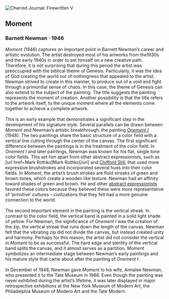 <div class="artwork-of-the-day">
  <div class="container">
    <div class="img-wrapper">
      <img
        src="https://uploads6.wikiart.org/images/barnett-newman/moment-1946.jpg!Large.jpg"
        alt="Charred Journal: Firewritten V" />
    </div>
    <div class="artwork-detail">
      <div class="artwork-origin"> 
        <h2 class="artwork-name">Moment</h2>
        <h3 class="artist">
          Barnett Newman
                    ·  1946
        </h3>
      </div>
      <p class="description">
        <span class="artwork-description-text ng-binding" ng-bind-html="viewModel.ArtworkOfTheDay.Description | unsafe"><i>Moment</i> (1946) captures an important point in Barnett Newman’s career and artistic evolution. The artist destroyed most of his artworks from the1930s and the early 1940s in order to set himself on a new creative path. Therefore, it is not surprising that during this period the artist was preoccupied with the biblical theme of Genesis. Particularly, it was the idea of God creating the world out of nothingness that appealed to the artist. Newman strived to create in this manner, to produce out of a void and fight through a primordial sense of chaos. In this case, the theme of Genesis can also extend to the subject of the painting. The title suggests the painting represents the moment of creation. Another possibility is that the title refers to the artwork itself, to the unique moment where all the elements come together to achieve a complete artwork.<br><br>This is an early example that demonstrates a significant step in the development of his signature style. Several parallels can be drawn between <i>Moment</i> and Newman’s artistic breakthrough, the painting <a target="_blank" href="https://www.wikiart.org/en/barnett-newman/onement-i-1948#!#filterName:Series_the-stations-of-the-cross-lema-sabachthani,resultType:masonry"><i>Onement I</i></a> (1948). The two paintings share the basic structure of a color field with a vertical line cutting through the center of the canvas. The first significant difference between the paintings is in the treatment of the color field. In <i>Onement I</i> and later paintings, Newman was known for his flat, single tone color fields. This set him apart from other abstract expressionists, such as [url href=Mark Rothko]Mark Rothko[/url] and <a target="_blank" href="https://www.wikiart.org/en/clyfford-still">Clyfford Still</a>,  that used more expressive brushstrokes and incorporated several hues into their color fields. In <i>Moment</i>, the artist’s brush strokes are fluid streaks of green and brown tones, which create a wooden like texture. Newman had an affinity toward shades of green and brown. He and other <a target="_blank" href="https://www.wikiart.org/en/artists-by-art-movement/abstract-expressionism#!#resultType:masonry">abstract expressionists</a> favored these colors because they believed these were more representative of ‘primitive’ cultures - civilizations that they felt had a more genuine connection to the world.<br><br>The second important element in the painting is the vertical streak. In contrast to the color field, the vertical band is painted in a solid light shade of yellow. For Newman, the significance of <i>Onement I</i> was the creation of the zip, the vertical streak that runs down the length of the canvas. Newman felt that the vibrating zip did not divide the canvas, but instead created unity and harmony. Perhaps for this reason, the artist did not consider the vertical in <i>Moment</i> to be as successful. The hard edge and sterility of the vertical band splits the canvas, and it almost serves as a partition. <i>Moment</i> symbolizes an intermediate stage between Newman’s early paintings and his mature style that came about after the painting of <i>Onement I</i>.<br><br>In December of 1948, Newman gave <i>Moment</i> to his wife, Annalee Newman, who presented it to the Tate Museum in 1988. Even though the painting was never exhibited during the artist’s lifetime, it was later displayed in major retrospective exhibitions at the New York Museum of Modern Art, the Philadelphia Museum of Modern Art and the Tate Modern.<br></span>
                        <div class="text-shadow-container" ng-show="showShadow" style=""></div>
      </p>
    </div>
  </div>

</div>
